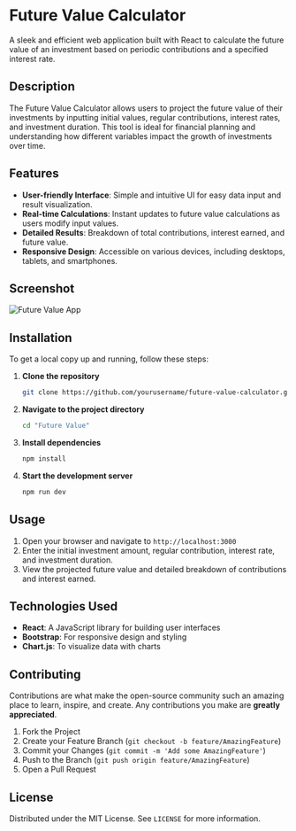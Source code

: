 # Future Value Calculator

A sleek and efficient web application built with React to calculate the future value of an investment based on periodic contributions and a specified interest rate.

## Description

The Future Value Calculator allows users to project the future value of their investments by inputting initial values, regular contributions, interest rates, and investment duration. This tool is ideal for financial planning and understanding how different variables impact the growth of investments over time.

## Features

- **User-friendly Interface**: Simple and intuitive UI for easy data input and result visualization.
- **Real-time Calculations**: Instant updates to future value calculations as users modify input values.
- **Detailed Results**: Breakdown of total contributions, interest earned, and future value.
- **Responsive Design**: Accessible on various devices, including desktops, tablets, and smartphones.

## Screenshot
![Future Value App](./src/assets/FVAppImg.png)

## Installation

To get a local copy up and running, follow these steps:

1. **Clone the repository**
    ```bash
    git clone https://github.com/yourusername/future-value-calculator.git
    ```

2. **Navigate to the project directory**
    ```bash
    cd "Future Value"
    ```

3. **Install dependencies**
    ```bash
    npm install
    ```

4. **Start the development server**
    ```bash
    npm run dev
    ```

## Usage

1. Open your browser and navigate to `http://localhost:3000`
2. Enter the initial investment amount, regular contribution, interest rate, and investment duration.
3. View the projected future value and detailed breakdown of contributions and interest earned.


## Technologies Used

- **React**: A JavaScript library for building user interfaces
- **Bootstrap**: For responsive design and styling
- **Chart.js**: To visualize data with charts

## Contributing

Contributions are what make the open-source community such an amazing place to learn, inspire, and create. Any contributions you make are **greatly appreciated**.

1. Fork the Project
2. Create your Feature Branch (`git checkout -b feature/AmazingFeature`)
3. Commit your Changes (`git commit -m 'Add some AmazingFeature'`)
4. Push to the Branch (`git push origin feature/AmazingFeature`)
5. Open a Pull Request

## License

Distributed under the MIT License. See `LICENSE` for more information.
